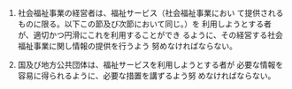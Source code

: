 1. 社会福祉事業の経営者は、福祉サービス（社会福祉事業におい
て提供されるものに限る。以下この節及び次節において同じ。）を
利用しようとする者が、適切かつ円滑にこれを利用することができ
るように、その経営する社会福祉事業に関し情報の提供を行うよう
努めなければならない。

2. 国及び地方公共団体は、福祉サービスを利用しようとする者が
必要な情報を容易に得られるように、必要な措置を講ずるよう努
めなければならない。
